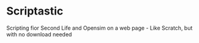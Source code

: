 # Scriptastic
Scripting fior Second Life and Opensim on a web page - Like Scratch, but with no download needed
